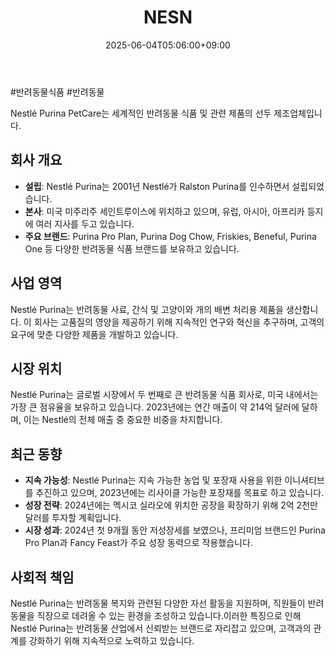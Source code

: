 ﻿---
title: "NESN"
date: 2025-06-04T05:06:00+09:00
lastmod: 2025-06-04T05:06:00+09:00
type: docs
sidebar:
  open: true
weight: 610
---
<div style="display:none">
  <meta property="article:published_time" content="2025-06-03T20:06:00Z" />
  <meta property="article:modified_time" content="2025-06-03T20:06:00Z" />
</div>
#반려동물식품 #반려동물 

Nestlé Purina PetCare는 세계적인 반려동물 식품 및 관련 제품의 선두 제조업체입니다.

## 회사 개요

- **설립**: Nestlé Purina는 2001년 Nestlé가 Ralston Purina를 인수하면서 설립되었습니다.
- **본사**: 미국 미주리주 세인트루이스에 위치하고 있으며, 유럽, 아시아, 아프리카 등지에 여러 지사를 두고 있습니다.
- **주요 브랜드**: Purina Pro Plan, Purina Dog Chow, Friskies, Beneful, Purina One 등 다양한 반려동물 식품 브랜드를 보유하고 있습니다.

## 사업 영역

Nestlé Purina는 반려동물 사료, 간식 및 고양이와 개의 배변 처리용 제품을 생산합니다. 이 회사는 고품질의 영양을 제공하기 위해 지속적인 연구와 혁신을 추구하며, 고객의 요구에 맞춘 다양한 제품을 개발하고 있습니다.

## 시장 위치

Nestlé Purina는 글로벌 시장에서 두 번째로 큰 반려동물 식품 회사로, 미국 내에서는 가장 큰 점유율을 보유하고 있습니다. 2023년에는 연간 매출이 약 214억 달러에 달하며, 이는 Nestlé의 전체 매출 중 중요한 비중을 차지합니다.

## 최근 동향

- **지속 가능성**: Nestlé Purina는 지속 가능한 농업 및 포장재 사용을 위한 이니셔티브를 추진하고 있으며, 2023년에는 리사이클 가능한 포장재를 목표로 하고 있습니다.
- **성장 전략**: 2024년에는 멕시코 실라오에 위치한 공장을 확장하기 위해 2억 2천만 달러를 투자할 계획입니다.
- **시장 성과**: 2024년 첫 9개월 동안 저성장세를 보였으나, 프리미엄 브랜드인 Purina Pro Plan과 Fancy Feast가 주요 성장 동력으로 작용했습니다.

## 사회적 책임

Nestlé Purina는 반려동물 복지와 관련된 다양한 자선 활동을 지원하며, 직원들이 반려동물을 직장으로 데려올 수 있는 환경을 조성하고 있습니다.이러한 특징으로 인해 Nestlé Purina는 반려동물 산업에서 신뢰받는 브랜드로 자리잡고 있으며, 고객과의 관계를 강화하기 위해 지속적으로 노력하고 있습니다.

